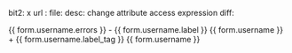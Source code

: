 bit2: x
url :
file: 
desc: change attribute access expression
diff: 
  <div class="form-row">
    {{ form.username.errors }}
-    {{ form.username.label }} {{ form.username }}
+    {{ form.username.label_tag }} {{ form.username }}
  </div>

